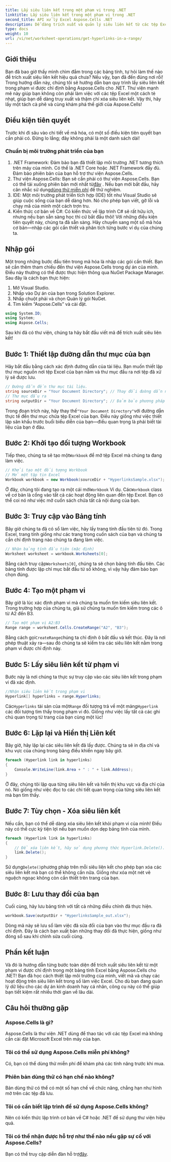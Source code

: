 ```yaml
---
title: Lấy siêu liên kết trong một phạm vi trong .NET
linktitle: Lấy siêu liên kết trong một phạm vi trong .NET
second_title: API xử lý Excel Aspose.Cells .NET
description: Dễ dàng trích xuất và quản lý siêu liên kết từ các tệp Excel bằng Aspose.Cells cho .NET. Có hướng dẫn từng bước và ví dụ mã.
type: docs
weight: 10
url: /vi/net/worksheet-operations/get-hyperlinks-in-a-range/
---
```

## Giới thiệu
Bạn đã bao giờ thấy mình chìm đắm trong các bảng tính, tự hỏi làm thế nào để trích xuất siêu liên kết hiệu quả chưa? Nếu vậy, bạn đã đến đúng nơi rồi! Trong hướng dẫn này, chúng tôi sẽ hướng dẫn bạn quy trình lấy siêu liên kết trong phạm vi được chỉ định bằng Aspose.Cells cho .NET. Thư viện mạnh mẽ này giúp bạn không còn phải làm việc với các tệp Excel một cách tẻ nhạt, giúp bạn dễ dàng truy xuất và thậm chí xóa siêu liên kết. Vậy thì, hãy lấy một tách cà phê và cùng khám phá thế giới của Aspose.Cells!
## Điều kiện tiên quyết
Trước khi đi sâu vào chi tiết về mã hóa, có một số điều kiện tiên quyết bạn cần phải có. Đừng lo lắng; đây không phải là một danh sách dài!
### Chuẩn bị môi trường phát triển của bạn
1. .NET Framework: Đảm bảo bạn đã thiết lập môi trường .NET tương thích trên máy của mình. Có thể là .NET Core hoặc .NET Framework đầy đủ. Đảm bảo phiên bản của bạn hỗ trợ thư viện Aspose.Cells.
2.  Thư viện Aspose.Cells: Bạn sẽ cần phải có thư viện Aspose.Cells. Bạn có thể tải xuống phiên bản mới nhất từ[đây](https://releases.aspose.com/cells/net/) . Nếu bạn mới bắt đầu, hãy cân nhắc sử dụng[dùng thử miễn phí](https://releases.aspose.com/) để thử nghiệm.
3. IDE: Một môi trường phát triển tích hợp (IDE) tốt như Visual Studio sẽ giúp cuộc sống của bạn dễ dàng hơn. Nó cho phép bạn viết, gỡ lỗi và chạy mã của mình một cách trơn tru.
4. Kiến thức cơ bản về C#: Có kiến thức về lập trình C# sẽ rất hữu ích, nhưng nếu bạn sẵn sàng học thì cứ bắt đầu thôi!
Với những điều kiện tiên quyết này, chúng ta đã sẵn sàng. Hãy chuyển sang một số mã hóa cơ bản—nhập các gói cần thiết và phân tích từng bước ví dụ của chúng ta.
## Nhập gói
Một trong những bước đầu tiên trong mã hóa là nhập các gói cần thiết. Bạn sẽ cần thêm tham chiếu đến thư viện Aspose.Cells trong dự án của mình. Điều này thường có thể được thực hiện thông qua NuGet Package Manager. Sau đây là cách bạn thực hiện:
1. Mở Visual Studio.
2. Nhấp vào Dự án của bạn trong Solution Explorer.
3. Nhấp chuột phải và chọn Quản lý gói NuGet.
4. Tìm kiếm “Aspose.Cells” và cài đặt.
```csharp
using System.IO;
using System;
using Aspose.Cells;
```
Sau khi đã có thư viện, chúng ta hãy bắt đầu viết mã để trích xuất siêu liên kết!
## Bước 1: Thiết lập đường dẫn thư mục của bạn
Hãy bắt đầu bằng cách xác định đường dẫn của tài liệu. Bạn muốn thiết lập thư mục nguồn nơi tệp Excel của bạn nằm và thư mục đầu ra nơi tệp đã xử lý sẽ được lưu.
```csharp
// Đường dẫn đến thư mục tài liệu.
string sourceDir = "Your Document Directory"; // Thay đổi đường dẫn này thành đường dẫn đến tệp Excel của bạn
// Thư mục đầu ra
string outputDir = "Your Document Directory"; // Đảm bảo phương pháp này cung cấp đường dẫn đầu ra hợp lệ
```
 Trong đoạn trích này, hãy thay thế`"Your Document Directory"`với đường dẫn thực tế đến thư mục chứa tệp Excel của bạn. Điều này giống như việc thiết lập sân khấu trước buổi biểu diễn của bạn—điều quan trọng là phải biết tài liệu của bạn ở đâu.
## Bước 2: Khởi tạo đối tượng Workbook
 Tiếp theo, chúng ta sẽ tạo một`Workbook` để mở tệp Excel mà chúng ta đang làm việc.
```csharp
// Khởi tạo một đối tượng Workbook
// Mở một tập tin Excel
Workbook workbook = new Workbook(sourceDir + "HyperlinksSample.xlsx");
```
 Ở đây, chúng tôi đang tạo ra một cái mới`Workbook` Ví dụ. Các`Workbook` class về cơ bản là cổng vào tất cả các hoạt động liên quan đến tệp Excel. Bạn có thể coi nó như việc mở cuốn sách chứa tất cả nội dung của bạn.
## Bước 3: Truy cập vào Bảng tính
Bây giờ chúng ta đã có sổ làm việc, hãy lấy trang tính đầu tiên từ đó. Trong Excel, trang tính giống như các trang trong cuốn sách của bạn và chúng ta cần chỉ định trang nào chúng ta đang làm việc.
```csharp
// Nhận bảng tính đầu tiên (mặc định)
Worksheet worksheet = workbook.Worksheets[0];
```
 Bằng cách truy cập`Worksheets[0]`, chúng ta sẽ chọn bảng tính đầu tiên. Các bảng tính được lập chỉ mục bắt đầu từ số không, vì vậy hãy đảm bảo bạn chọn đúng.
## Bước 4: Tạo một phạm vi
Bây giờ là lúc xác định phạm vi mà chúng ta muốn tìm kiếm siêu liên kết. Trong trường hợp của chúng ta, giả sử chúng ta muốn tìm kiếm trong các ô từ A2 đến B3.
```csharp
// Tạo một phạm vi A2:B3
Range range = worksheet.Cells.CreateRange("A2", "B3");
```
 Bằng cách gọi`CreateRange`chúng ta chỉ định ô bắt đầu và kết thúc. Đây là nơi phép thuật xảy ra—sau đó chúng ta sẽ kiểm tra các siêu liên kết nằm trong phạm vi được chỉ định này.
## Bước 5: Lấy siêu liên kết từ phạm vi
Bước này là nơi chúng ta thực sự truy cập vào các siêu liên kết trong phạm vi đã xác định.
```csharp
//Nhận siêu liên kết trong phạm vi
Hyperlink[] hyperlinks = range.Hyperlinks;
```
 Các`Hyperlinks` tài sản của một`Range` đối tượng trả về một mảng`Hyperlink` các đối tượng tìm thấy trong phạm vi đó. Giống như việc lấy tất cả các ghi chú quan trọng từ trang của bạn cùng một lúc!
## Bước 6: Lặp lại và Hiển thị Liên kết
Bây giờ, hãy lặp lại các siêu liên kết đã lấy được. Chúng ta sẽ in địa chỉ và khu vực của chúng trong bảng điều khiển ngay bây giờ.
```csharp
foreach (Hyperlink link in hyperlinks)
{
    Console.WriteLine(link.Area + " : " + link.Address);
}
```
Ở đây, chúng tôi lặp qua từng siêu liên kết và hiển thị khu vực và địa chỉ của nó. Nó giống như việc đọc to các chi tiết quan trọng của từng siêu liên kết mà bạn tìm thấy. 
## Bước 7: Tùy chọn - Xóa siêu liên kết
Nếu cần, bạn có thể dễ dàng xóa siêu liên kết khỏi phạm vi của mình! Điều này có thể cực kỳ tiện lợi nếu bạn muốn dọn dẹp bảng tính của mình.
```csharp
foreach (Hyperlink link in hyperlinks)
{
    // Để xóa liên kết, hãy sử dụng phương thức Hyperlink.Delete().
    link.Delete();
}
```
 Sử dụng`Delete()`phương pháp trên mỗi siêu liên kết cho phép bạn xóa các siêu liên kết mà bạn có thể không cần nữa. Giống như xóa một nét vẽ nguệch ngoạc không còn cần thiết trên trang của bạn.
## Bước 8: Lưu thay đổi của bạn
Cuối cùng, hãy lưu bảng tính với tất cả những điều chỉnh đã thực hiện.
```csharp
workbook.Save(outputDir + "HyperlinksSample_out.xlsx");
```
Dòng mã này sẽ lưu sổ làm việc đã sửa đổi của bạn vào thư mục đầu ra đã chỉ định. Đây là cách bạn xuất bản những thay đổi đã thực hiện, giống như đóng sổ sau khi chỉnh sửa cuối cùng.
## Phần kết luận
Và đó là hướng dẫn từng bước toàn diện để trích xuất siêu liên kết từ một phạm vi được chỉ định trong một bảng tính Excel bằng Aspose.Cells cho .NET! Bạn đã học cách thiết lập môi trường của mình, viết mã và chạy các hoạt động trên siêu liên kết trong sổ làm việc Excel. Cho dù bạn đang quản lý dữ liệu cho các dự án kinh doanh hay cá nhân, công cụ này có thể giúp bạn tiết kiệm rất nhiều thời gian về lâu dài.
## Câu hỏi thường gặp
### Aspose.Cells là gì?
Aspose.Cells là thư viện .NET dùng để thao tác với các tệp Excel mà không cần cài đặt Microsoft Excel trên máy của bạn.
### Tôi có thể sử dụng Aspose.Cells miễn phí không?
Có, bạn có thể dùng thử miễn phí để khám phá các tính năng trước khi mua.
### Phiên bản dùng thử có hạn chế nào không?
Bản dùng thử có thể có một số hạn chế về chức năng, chẳng hạn như hình mờ trên các tệp đã lưu.
### Tôi có cần biết lập trình để sử dụng Aspose.Cells không?
Nên có kiến thức lập trình cơ bản về C# hoặc .NET để sử dụng thư viện hiệu quả.
### Tôi có thể nhận được hỗ trợ như thế nào nếu gặp sự cố với Aspose.Cells?
 Bạn có thể truy cập diễn đàn hỗ trợ[đây](https://forum.aspose.com/c/cells/9).